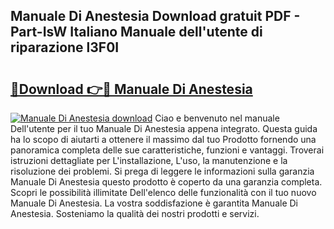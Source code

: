 ## Manuale Di Anestesia Download gratuit PDF - Part-IsW Italiano Manuale dell'utente di riparazione l3F0I

# <h2><a href="http://df9hdl0.blite.top/?on=Manuale+Di+Anestesia">🔗Download 👉🔴 Manuale Di Anestesia</a></h2>

[![Manuale Di Anestesia download](https://i.imgur.com/lujVjoI.png)](http://df9hdl0.blite.top/?on=Manuale+Di+Anestesia)
Ciao e benvenuto nel manuale Dell'utente per il tuo Manuale Di Anestesia appena integrato. Questa guida ha lo scopo di aiutarti a ottenere il massimo dal tuo Prodotto fornendo una panoramica completa delle sue caratteristiche, funzioni e vantaggi. Troverai istruzioni dettagliate per L'installazione, L'uso, la manutenzione e la risoluzione dei problemi. Si prega di leggere le informazioni sulla garanzia Manuale Di Anestesia questo prodotto è coperto da una garanzia completa. Scopri le possibilità illimitate Dell'elenco delle funzionalità con il tuo nuovo Manuale Di Anestesia. La vostra soddisfazione è garantita Manuale Di Anestesia. Sosteniamo la qualità dei nostri prodotti e servizi.
